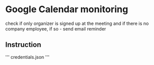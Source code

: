 # Google Calendar monitoring
check if only organizer is signed up at the meeting and if there is no company employee, if so - send email reminder

## Instruction
'''
credentials.json
'''

